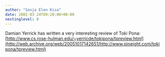 ```yaml
---
author: "Sonja Elen Kisa"
date: 2002-03-24T09:20:00+00:00
nestinglevel: 0
---
```

Damian Yerrick has written a very interesting review of Toki Pona:
[http://www.cs.rose-hulman.edu/~yerricde/tokipona/tpreview.html](http://web.archive.org/web/20051017142651/http://www.pineight.com/tokipona/tpreview.html)